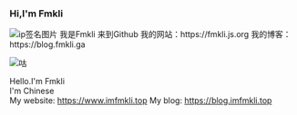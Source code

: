 ### Hi,I'm Fmkli  
<img alt="ip签名图片" src="https://www.ipip5.com/ipimg">
我是Fmkli  
来到Github  
我的网站：https://fmkli.js.org  
我的博客：https://blog.fmkli.ga  

![咕](https://github-readme-stats.vercel.app/api?username=fmkli&show_icons=true&theme=ocean_dark)

Hello.I'm Fmkli  
I'm Chinese  
My website: https://www.imfmkli.top
My blog: https://blog.imfmkli.top



